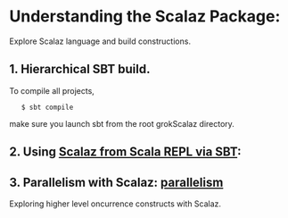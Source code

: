 # Understanding the Scalaz Package:

Explore Scalaz language and build constructions.

## 1. Hierarchical SBT build.
To compile all projects,
```
   $ sbt compile
```
make sure you launch sbt from the root grokScalaz directory.

## 2. Using [Scalaz from Scala REPL via SBT](scalazREPL/):

## 3. Parallelism with Scalaz: [parallelism](parallelism/)
Exploring higher level oncurrence constructs with Scalaz.

